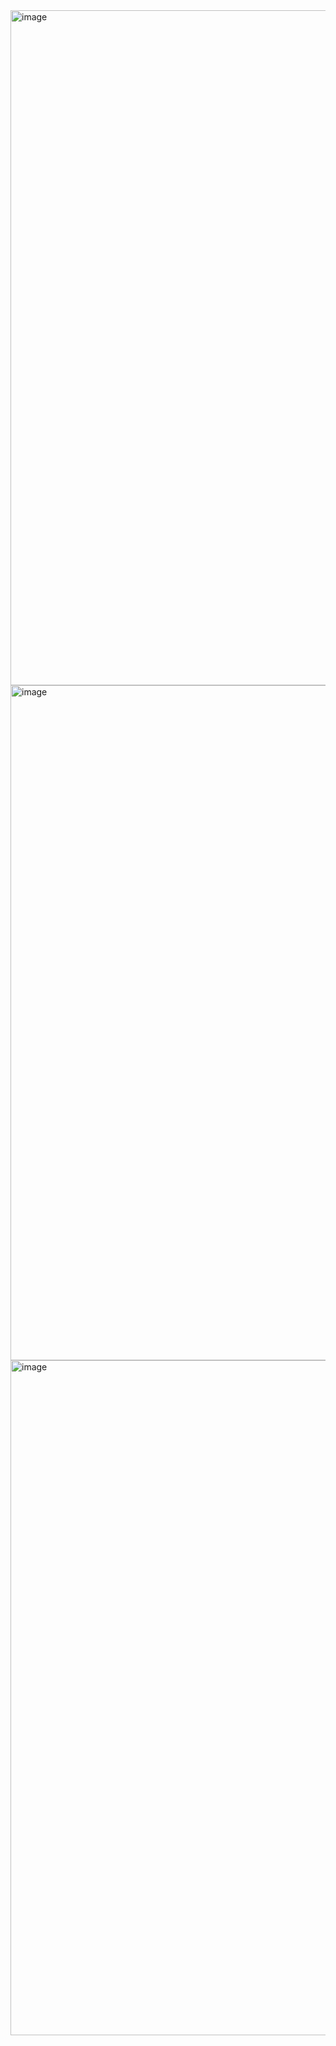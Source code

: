 <img width="1920" height="1080" alt="image" src="https://github.com/user-attachments/assets/c0e00e8e-1426-4353-b06d-b6ed3be2dcd1" />
<img width="1920" height="1080" alt="image" src="https://github.com/user-attachments/assets/17ea59f6-47c1-4290-8a91-26cb626d02ba" />
<img width="1920" height="1080" alt="image" src="https://github.com/user-attachments/assets/20b172ae-0412-4439-8273-3ebc6caf0694" />
